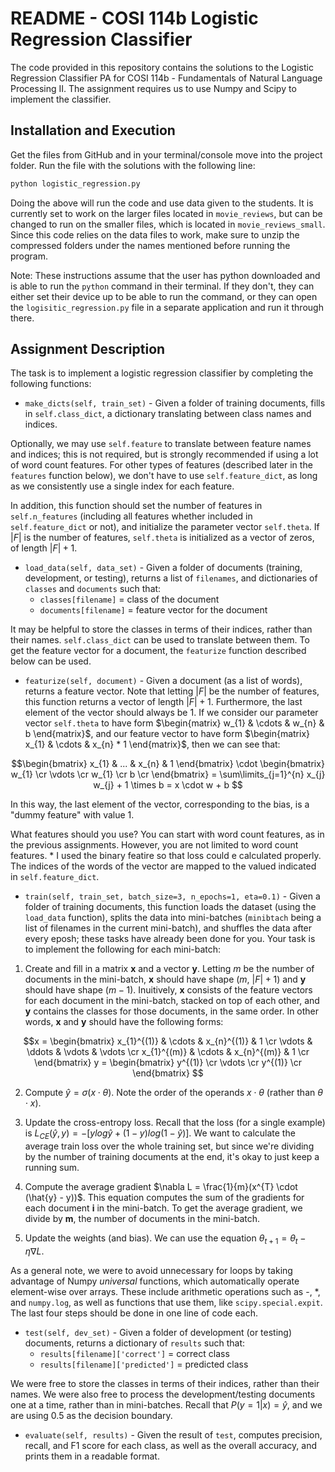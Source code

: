 # README - COSI 114b Logistic Regression Classifier

The code provided in this repository contains the solutions to the Logistic Regression Classifier PA for COSI 114b - Fundamentals of Natural Language Processing II. The assignment requires us to use Numpy and Scipy to implement the classifier. 

## Installation and Execution 

Get the files from GitHub and in your terminal/console move into the project folder. Run the file with the solutions with the following line: 

``` bash 
python logistic_regression.py 
```

Doing the above will run the code and use data given to the students. It is currently set to work on the larger files located in ``` movie_reviews ```, but can be changed to run on the smaller files, which is located in ``` movie_reviews_small ```. Since this code relies on the data files to work, make sure to unzip the compressed folders under the names mentioned before running the program. 

Note: These instructions assume that the user has python downloaded and is able to run the ``` python ``` command in their terminal. If they don't, they can either set their device up to be able to run the command, or they can open the ``` logisitic_regression.py ``` file in a separate application and run it through there. 


## Assignment Description 

The task is to implement a logistic regression classifier by completing the following functions: 

* ``` make_dicts(self, train_set) ``` - Given a folder of training documents, fills in ``` self.class_dict ```, a dictionary translating between class names and indices. 

Optionally, we may use ``` self.feature ``` to translate between feature names and indices; this is not required, but is strongly recommended if using a lot of word count features. For other types of features (described later in the ``` features ``` function below), we don't have to use ``` self.feature_dict ```, as long as we consistently use a single index for each feature. 

In addition, this function should set the number of features in ``` self.n_features ``` (including all features whether included in ``` self.feature_dict ``` or not), and initialize the parameter vector ``` self.theta ```. If $|F|$ is the number of features, ``` self.theta ``` is initialized as a vector of zeros, of length $|F| + 1$. 

* ``` load_data(self, data_set) ``` - Given a folder of documents (training, development, or testing), returns a list of ``` filenames ```, and dictionaries of ``` classes ``` and ``` documents ``` such that: 
    * ``` classes[filename] ``` = class of the document 
    * ``` documents[filename] ``` = feature vector for the document 

It may be helpful to store the classes in terms of their indices, rather than their names. ``` self.class_dict ``` can be used to translate between them. To get the feature vector for a document, the ``` featurize ``` function described below can be used. 

* ``` featurize(self, document) ``` - Given a document (as a list of words), returns a feature vector. Note that letting $|F|$ be the number of features, this function returns a vector of length $|F| + 1$. Furthermore, the last element of the vector should always be 1. If we consider our parameter vector ``` self.theta ``` to have form $\begin{matrix} w_{1} & \cdots & w_{n} & b \end{matrix}$, and our feature vector to have form $\begin{matrix} x_{1} & \cdots & x_{n} * 1 \end{matrix}$, then we can see that: 

```math
\begin{bmatrix}
x_{1} & ... & x_{n} & 1
\end{bmatrix}
\cdot 
\begin{bmatrix}
w_{1} \cr
\vdots \cr
w_{1} \cr
b \cr
\end{bmatrix} 
= 
\sum\limits_{j=1}^{n} x_{j} w_{j} + 1 \times b =  x \cdot w + b 
``` 

In this way, the last element of the vector, corresponding to the bias, is a "dummy feature" with value 1. 

What features should you use? You can start with word count features, as in the previous assignments. However, you are not limited to word count features. 
    * I used the binary featire so that loss could e calculated properly. The indices of the words of the vector are mapped to the valued indicated in ``` self.feature_dict ```. 

* ``` train(self, train_set, batch_size=3, n_epochs=1, eta=0.1) ``` - Given a folder of training documents, this function loads the dataset (using the ``` load_data ``` function), splits the data into mini-batches (``` minibtach ``` being a list of filenames in the current mini-batch), and shuffles the data after every eposh; these tasks have already been done for you. Your task is to implement the following for each mini-batch: 

1. Create and fill in a matrix **x** and a vector **y**. Letting *m* be the number of documents in the mini-batch, **x** should have shape ($m$, $|F| + 1$) and **y** should have shape ($m-{1}$). Inuitively, **x** consists of the feature vectors for each document in the mini-batch, stacked on top of each other, and **y** contains the classes for those documents, in the same order. In other words, **x** and **y** should have the following forms: 

```math
x = 
\begin{bmatrix}
x_{1}^{(1)} & \cdots & x_{n}^{(1)} & 1 \cr
\vdots & \ddots & \vdots & \vdots \cr 
x_{1}^{(m)} & \cdots & x_{n}^{(m)} & 1 \cr 
\end{bmatrix} 
y = 
\begin{bmatrix}
y^{(1)} \cr 
\vdots \cr  
y^{(1)} \cr  
\end{bmatrix} 
``` 
2. Compute $\hat{y} = \sigma(x \cdot \theta)$. Note the order of the operands $x \cdot \theta$ (rather than $\theta \cdot x$). 

3. Update the cross-entropy loss. Recall that the loss (for a single example) is $L_{CE}(\hat{y}, y) = -[y log \hat{y} + (1- y) log(1-\hat{y})]$. We want to calculate the average train loss over the whole training set, but since we're dividing by the number of training documents at the end, it's okay to just keep a running sum. 

4. Compute the average gradient $\nabla L =  \frac{1}{m}(x^{T} \cdot (\hat{y} - y))$. This equation computes the sum of the gradients for each document **i** in the mini-batch. To get the average gradient, we divide by **m**, the number of documents in the mini-batch. 

5. Update the weights (and bias). We can use the equation $\theta _{t+1} = \theta _{t} - \eta \nabla L$. 

As a general note, we were to avoid unnecessary for loops by taking advantage of Numpy *universal* functions, which automatically operate element-wise over arrays. These include arithmetic operations such as -, *, and ``` numpy.log ```, as well as functions that use them, like ``` scipy.special.expit ```. The last four steps should be done in one line of code each. 

* ``` test(self, dev_set) ``` - Given a folder of development (or testing) documents, returns a dictionary of ``` results ``` such that: 
    * ``` results[filename]['correct'] ``` = correct class 
    * ``` results[filename]['predicted'] ``` = predicted class 

We were free to store the classes in terms of their indices, rather than their names. We were also free to process the development/testing documents one at a time, rather than in mini-batches. Recall that $P(y = 1|x) = \hat{y}$, and we are using 0.5 as the decision boundary. 

* ``` evaluate(self, results) ``` - Given the result of ``` test ```, computes precision, recall, and F1 score for each class, as well as the overall accuracy, and prints them in a readable format. 

